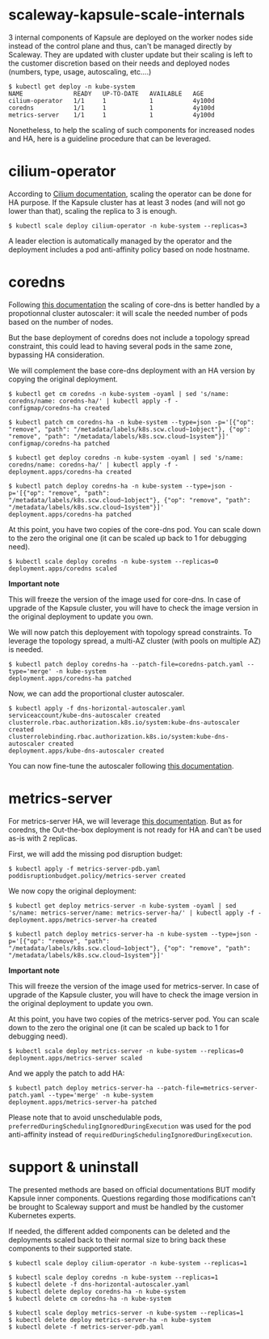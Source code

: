 scaleway-kapsule-scale-internals
================================

3 internal components of Kapsule are deployed on the worker nodes side instead of the control plane and thus, can't be managed directly by Scaleway. They are updated with cluster update but their scaling is left to the customer discretion based on their needs and deployed nodes (numbers, type, usage, autoscaling, etc....)

```
$ kubectl get deploy -n kube-system
NAME              READY   UP-TO-DATE   AVAILABLE   AGE
cilium-operator   1/1     1            1           4y100d
coredns           1/1     1            1           4y100d
metrics-server    1/1     1            1           4y100d
```

Nonetheless, to help the scaling of such components for increased nodes and HA, here is a guideline procedure that can be leveraged.

cilium-operator
===============

According to [Cilium documentation](https://docs.cilium.io/en/stable/internals/cilium_operator/#highly-available-cilium-operator), scaling the operator can be done for HA purpose. If the Kapsule cluster has at least 3 nodes (and will not go lower than that), scaling the replica to 3 is enough.

```
$ kubectl scale deploy cilium-operator -n kube-system --replicas=3
```

A leader election is automatically managed by the operator and the deployment includes a pod anti-affinity policy based on node hostname.

coredns
=======

Following [this documentation](https://kubernetes.io/docs/tasks/administer-cluster/dns-horizontal-autoscaling/) the scaling of core-dns is better handled by a propotionnal cluster autoscaler: it will scale the needed number of pods based on the number of nodes. 

But the base deployment of coredns does not include a topology spread constraint, this could lead to having several pods in the same zone, bypassing HA consideration.

We will complement the base core-dns deployment with an HA version by copying the original deployment.

```
$ kubectl get cm coredns -n kube-system -oyaml | sed 's/name: coredns/name: coredns-ha/' | kubectl apply -f -
configmap/coredns-ha created

$ kubectl patch cm coredns-ha -n kube-system --type=json -p='[{"op": "remove", "path": "/metadata/labels/k8s.scw.cloud~1object"}, {"op": "remove", "path": "/metadata/labels/k8s.scw.cloud~1system"}]'
configmap/coredns-ha patched

$ kubectl get deploy coredns -n kube-system -oyaml | sed 's/name: coredns/name: coredns-ha/' | kubectl apply -f -
deployment.apps/coredns-ha created

$ kubectl patch deploy coredns-ha -n kube-system --type=json -p='[{"op": "remove", "path": "/metadata/labels/k8s.scw.cloud~1object"}, {"op": "remove", "path": "/metadata/labels/k8s.scw.cloud~1system"}]'
deployment.apps/coredns-ha patched
```

At this point, you have two copies of the core-dns pod. You can scale down to the zero the original one (it can be scaled up back to 1 for debugging need).

```
$ kubectl scale deploy coredns -n kube-system --replicas=0
deployment.apps/coredns scaled
```

**Important note**

This will freeze the version of the image used for core-dns. In case of upgrade of the Kapsule cluster, you will have to check the image version in the original deployment to update you own.

We will now patch this deployement with topology spread constraints. To leverage the topology spread, a multi-AZ cluster (with pools on multiple AZ) is needed.

```
$ kubectl patch deploy coredns-ha --patch-file=coredns-patch.yaml --type='merge' -n kube-system
deployment.apps/coredns-ha patched
```

Now, we can add the proportional cluster autoscaler.

```
$ kubectl apply -f dns-horizontal-autoscaler.yaml
serviceaccount/kube-dns-autoscaler created
clusterrole.rbac.authorization.k8s.io/system:kube-dns-autoscaler created
clusterrolebinding.rbac.authorization.k8s.io/system:kube-dns-autoscaler created
deployment.apps/kube-dns-autoscaler created
```

You can now fine-tune the autoscaler following [this documentation](https://kubernetes.io/docs/tasks/administer-cluster/dns-horizontal-autoscaling/#tuning-autoscaling-parameters).

metrics-server
==============

For metrics-server HA, we will leverage [this documentation](https://github.com/kubernetes-sigs/metrics-server?tab=readme-ov-file#high-availability). But as for coredns, the Out-the-box deployment is not ready for HA and can't be used as-is with 2 replicas.

First, we will add the missing pod disruption budget:

```
$ kubectl apply -f metrics-server-pdb.yaml
poddisruptionbudget.policy/metrics-server created
```

We now copy the original deployment:

```
$ kubectl get deploy metrics-server -n kube-system -oyaml | sed 's/name: metrics-server/name: metrics-server-ha/' | kubectl apply -f -
deployment.apps/metrics-server-ha created

$ kubectl patch deploy metrics-server-ha -n kube-system --type=json -p='[{"op": "remove", "path": "/metadata/labels/k8s.scw.cloud~1object"}, {"op": "remove", "path": "/metadata/labels/k8s.scw.cloud~1system"}]'
```

**Important note**

This will freeze the version of the image used for metrics-server. In case of upgrade of the Kapsule cluster, you will have to check the image version in the original deployment to update you own.

At this point, you have two copies of the metrics-server pod. You can scale down to the zero the original one (it can be scaled up back to 1 for debugging need).

```
$ kubectl scale deploy metrics-server -n kube-system --replicas=0
deployment.apps/metrics-server scaled
```

And we apply the patch to add HA:

```
$ kubectl patch deploy metrics-server-ha --patch-file=metrics-server-patch.yaml --type='merge' -n kube-system
deployment.apps/metrics-server-ha patched
```

Please note that to avoid unschedulable pods, `preferredDuringSchedulingIgnoredDuringExecution` was used for the pod anti-affinity instead of `requiredDuringSchedulingIgnoredDuringExecution`.


support & uninstall
===================

The presented methods are based on official documentations BUT modify Kapsule inner components. Questions regarding those modifications can't be brought to Scaleway support and must be handled by the customer Kubernetes experts.

If needed, the different added components can be deleted and the deployments scaled back to their normal size to bring back these components to their supported state.

```
$ kubectl scale deploy cilium-operator -n kube-system --replicas=1
```

```
$ kubectl scale deploy coredns -n kube-system --replicas=1
$ kubectl delete -f dns-horizontal-autoscaler.yaml
$ kubectl delete deploy coredns-ha -n kube-system
$ kubectl delete cm coredns-ha -n kube-system
```

```
$ kubectl scale deploy metrics-server -n kube-system --replicas=1
$ kubectl delete deploy metrics-server-ha -n kube-system
$ kubectl delete -f metrics-server-pdb.yaml
```
